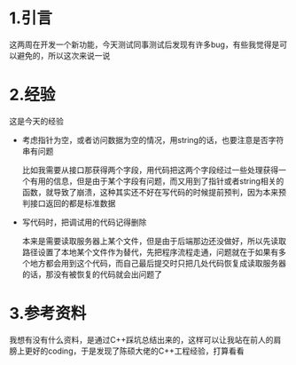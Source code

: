 # 1.引言

这两周在开发一个新功能，今天测试同事测试后发现有许多bug，有些我觉得是可以避免的，所以这次来说一说

# 2.经验

这是今天的经验

- 考虑指针为空，或者访问数据为空的情况，用string的话，也要注意是否字符串有问题

  比如我需要从接口那获得两个字段，用代码把这两个字段经过一些处理获得一个有用的信息，但是由于某个字段有问题，而又用到了指针或者string相关的函数，就导致了崩溃，这种其实还不好在写代码的时候提前预判，因为本来预判接口返回的都是标准数据

- 写代码时，把调试用的代码记得删除

  本来是需要读取服务器上某个文件，但是由于后端那边还没做好，所以先读取路径设置了本地某个文件作为替代，先把程序流程走通，问题就在于如果有多个地方都会用到这个代码，而自己最后提交时只把几处代码恢复成读取服务器的话，那没有被恢复的代码就会出问题了

# 3.参考资料

我想有没有什么资料，是通过C++踩坑总结出来的，这样可以让我站在前人的肩膀上更好的coding，于是发现了陈硕大佬的C++工程经验，打算看看